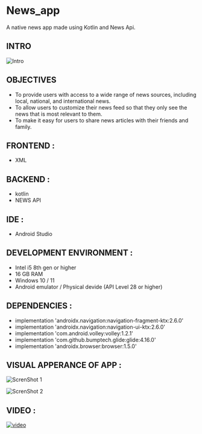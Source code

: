 # News_app
A native news app made using Kotlin and News Api.

## INTRO 
![Intro](https://github.com/sumitbehera1508/News_app/blob/main/screen%20Shots/intro.jpg "Intro")

## OBJECTIVES 

- To provide users with access to a wide range of news sources, including local, national, and international news.
- To allow users to customize their news feed so that they only see the news that is most relevant to them.
- To make it easy for users to share news articles with their friends and family.

## FRONTEND :
- XML

## BACKEND :
- kotlin
- NEWS API

## IDE :
- Android Studio

## DEVELOPMENT ENVIRONMENT :
- Intel i5 8th gen or higher
- 16 GB RAM
- Windows 10 / 11
- Android emulator / Physical devide (API Level 28 or higher)

## DEPENDENCIES :

- implementation 'androidx.navigation:navigation-fragment-ktx:2.6.0'
- implementation 'androidx.navigation:navigation-ui-ktx:2.6.0'
- implementation 'com.android.volley:volley:1.2.1'
- implementation 'com.github.bumptech.glide:glide:4.16.0'
- implementation 'androidx.browser:browser:1.5.0'

## VISUAL APPERANCE OF APP :

![ScrenShot 1](https://github.com/sumitbehera1508/News_app/blob/main/screen%20Shots/app1.jpg "ScrenShot 1")

![ScrenShot 2](https://github.com/sumitbehera1508/News_app/blob/main/screen%20Shots/app2.jpg "ScrenShot 2")

## VIDEO : 

[![video](https://github.com/sumitbehera1508/News_app/blob/main/screen%20Shots/news.jpg)](https://github.com/sumitbehera1508/News_app/blob/main/screen%20Shots/video.mp4 "Video")

